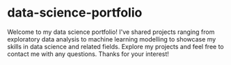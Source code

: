 # data-science-portfolio
Welcome to my data science portfolio! I've shared projects ranging from exploratory data analysis to machine learning modelling to showcase my skills in data science and related fields. Explore my projects and feel free to contact me with any questions. Thanks for your interest!
